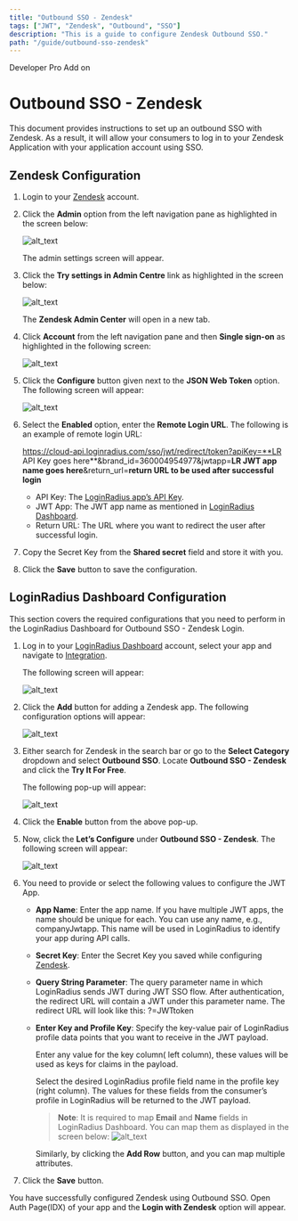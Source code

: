 ```yaml
---
title: "Outbound SSO - Zendesk"
tags: ["JWT", "Zendesk", "Outbound", "SSO"]
description: "This is a guide to configure Zendesk Outbound SSO."
path: "/guide/outbound-sso-zendesk"
---
```


<span class="devloper-premium plan-tag">Developer Pro</span>
<span class="devloper-premium plan-tag">Add on</span>

# Outbound SSO - Zendesk	
This document provides instructions to set up an outbound SSO with Zendesk. As a result, it will allow your consumers to log in to your Zendesk Application with your application account using SSO. 

## Zendesk Configuration
1. Login to your <a href="https://www.zendesk.com/login/" target="_blank">Zendesk</a> account.

2. Click the **Admin** option from the left navigation pane as highlighted in the screen below:

   ![alt_text](../../guide/outbound-sso-zendesk/images/zendesk-admin.png "image_tooltip")

   The admin settings screen will appear.

3. Click the **Try settings in Admin Centre** link as highlighted in the screen below:

   ![alt_text](../../guide/outbound-sso-zendesk/images/zendesk-admincenter.png "image_tooltip")

   The **Zendesk Admin Center** will open in a new tab.

4. Click **Account** from the left navigation pane and then **Single sign-on** as highlighted in the following screen:

   ![alt_text](../../guide/outbound-sso-zendesk/images/zendesk-sso.png "image_tooltip")


5. Click the **Configure** button given next to the **JSON Web Token** option. The following screen will appear:

   ![alt_text](../../guide/outbound-sso-zendesk/images/zendesk-jwt.png "image_tooltip")


6. Select the **Enabled** option, enter the **Remote Login URL**. The following is an example of remote login URL:

   https://cloud-api.loginradius.com/sso/jwt/redirect/token?apiKey=**LR API Key goes here**&brand_id=360004954977&jwtapp=**LR JWT app name goes here**&return_url=**return URL to be used after successful login**

   * API Key: The [LoginRadius app’s API Key](https://www.loginradius.com/docs/developer/faq/#how-to-retrieve-api-key-and-secret). 
   * JWT App: The JWT app name as mentioned in [LoginRadius Dashboard](#loginradius-dashboard-configuration).
   * Return URL: The URL where you want to redirect the user after successful login.

7. Copy the Secret Key from the **Shared secret** field and store it with you. 
8. Click the **Save** button to save the configuration.

## LoginRadius Dashboard Configuration
This section covers the required configurations that you need to perform in the LoginRadius Dashboard for Outbound SSO - Zendesk Login.

1. Log in to your <a href="https://dashboard.loginradius.com/" target="_blank">LoginRadius Dashboard</a> account, select your app and navigate to <a href="https://dashboard.loginradius.com/integration" target="_blank">Integration</a>.

   The following screen will appear:

   ![alt_text](../../assets/blog-common/configured-integration.png "image_tooltip")


2. Click the **Add** button for adding a Zendesk app. The following configuration options will appear:

   ![alt_text](../../guide/jwt/images/jwt-configuration.png "image_tooltip")


3. Either search for Zendesk in the search bar or go to the **Select Category** dropdown and select **Outbound SSO**. Locate **Outbound SSO - Zendesk** and click the **Try It For Free**.

   The following pop-up will appear:

   ![alt_text](../../guide/outbound-sso-zendesk/images/zendesk-enable.png "image_tooltip")

4. Click the **Enable** button from the above pop-up.

5. Now, click the **Let’s Configure** under **Outbound SSO - Zendesk**. The following screen will appear:

   ![alt_text](../../guide/outbound-sso-zendesk/images/zendesk-configure.png "image_tooltip")

6. You need to provide or select the following values to configure the JWT App.
   * **App Name**: Enter the app name. If you have multiple JWT apps, the name should be unique for each. You can use any name, e.g., companyJwtapp. This name will be used in LoginRadius to identify your app during API calls.

   * **Secret Key**: Enter the Secret Key you saved while configuring [Zendesk](#zendesk-configuration). 

   * **Query String Parameter**: The query parameter name in which LoginRadius sends JWT during JWT SSO flow. After authentication, the redirect URL will contain a JWT under this parameter name. The redirect URL will look like this: ?=JWTtoken

   * **Enter Key and Profile Key**: Specify the key-value pair of LoginRadius profile data points that you want to receive in the JWT payload.

     Enter any value for the key column( left column), these values will be used as keys for claims in the payload.

     Select the desired LoginRadius profile field name in the profile key (right column). The values for these fields from the consumer’s profile in LoginRadius will be returned to the JWT payload.

     > **Note**: It is required to map **Email** and **Name** fields in LoginRadius Dashboard. You can map them as displayed in the screen below:
     > ![alt_text](../../guide/outbound-sso-zendesk/images/zendesk-mapping.png "image_tooltip")

     Similarly, by clicking the **Add Row** button, and you can map multiple attributes.

7. Click the **Save** button.

You have successfully configured Zendesk using Outbound SSO. Open Auth Page(IDX) of your app and the **Login with Zendesk** option will appear.